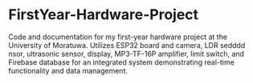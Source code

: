 # FirstYear-Hardware-Project
Code and documentation for my first-year hardware project at the University of Moratuwa. Utilizes ESP32 board and camera, LDR sedddd  nsor, ultrasonic sensor, display, MP3-TF-16P amplifier, limit switch, and Firebase database for an integrated system demonstrating real-time functionality and data management.

